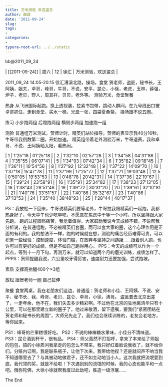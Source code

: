 ```yaml
---
title: 万米测验 欢送盗总
author: 曲政
date: '2011-09-24'
slug: 
tags:
- 
categories:
- 
typora-root-url: ../../static
---
```


bb@2011_09_24 

| [[2011-09-24]] | 周六 | 12 | 徐汇 | 万米测验，欢送盗总 |

2011_09_24 14:05-20:15
徐汇漕溪北路，操场，食堂
贺老师，盗匪，秘书长，王阿姨，姐夫，卓哥，峰哥，牛哥，不说，安平，昆仑，小徐，老虎，玉林，薛强，炉子，老贝，野人，周其祥，贝贝，老外等。
测验万米，食堂聚餐

热身
从飞洲国际起跑。换上透视装，拉紧书包带，跳动人群间。在九号线出口被卓哥抓住，走到食堂，买水一桶，光盘一张，四袋夏桑菊。
操场跟不说五圈。

练习
小步跑两组
后蹬跑两组
横侧步两组
加速跑一组

测验
普通组万米测试，贺师计时，精英们站位指导。贺师的表显示我40分16秒。牛哥带我倒数第二圈，开始加速。
精英组带着老外测验万米，牛哥退赛，我和卓哥、不说、王阿姨晒太阳，看热闹。

 | 1    | 1'25"18 | 01'25"18 |
 | 2    | 1'32"10 | 02'57"28 |
 | 3    | 1'34"58 | 04'31"86 |
 | 4    | 1'35"55 | 06'07"41 |
 | 5    | 1'34"93 | 07'42"34 |
 | 6    | 1'35"82 | 09'18"45 |
 | 7    | 1'36"11 | 10'54"56 |
 | 8    | 1'27"92 | 12'32"48 |
 | 9    | 1'37"22 | 14'09"70 |
 | 10   | 1'37"18 | 15'47"78 |
 | 11   | 1'37"99 | 17'25"77 |
 | 12   | 1'37"71 | 19'03"48 |
 | 12.5 | 0'50"05 | 19'53"53 |
 | 13   | 0'48"78 | 20'42"31 |
 | 14   | 1'37"36 | 22'19"67 |
 | 15   | 1'39"24 | 23'58"91 |
 | 16   | 1'35"91 | 25'34"82 |
 | 17   | 1'38"23 | 27'13"05 |
 | 18   | 1'38"43 | 28'51"48 |
 | 19   | 1'39"72 | 30'31"20 |
 | 20   | 1'39"61 | 32'10"81 |
 | 21   | 1'40"76 | 33'51"57 |
 | 22   | 1'40"86 | 35'32"67 |
 | 23   | 1'40"86 | 37'13"53 |
 | 24   | 1'35"40 | 38'48"93 |
 | 25   | 1'28"44 | 40'17"37 |

PS：我放松一下回来，牛哥说精英们要等老外，牛哥拉我跟精英们一起跑，我都热身好了，今天中午也少吃早吃，不愿意在焦虑中干等一个小时，所以坚持跟大家先跑。
跑的过程固然痛苦，我觉着值得。大家鼓励我说今天成绩不错，不说帮我分析说，在普通组跑，不必被精英们套圈，而可以套大家的圈，这个心理作用是正面的有利的。我的想法不一样，跑的时候就在想，测验的痛苦经历难得可贵，可以积累一些经验：控制速度，体验门槛，在放弃与坚持之间踌躇……跟着别人跑，也许可以有更好的成绩，但是不如自己跑得用心。
PPS：今天的成绩可以作为一个起点，等到十一月下旬，再测万米，就可以知道两个月的磨光训练，成绩怎样了。
PPPS：贺师提醒我说，六公里咬牙得厉害，速度耐力还要加强，尝试跑坡。

素质
支撑高抬腿400个×3组

放松
跟贺老师一圈
自己拉伸

聚餐
食堂两桌，我在老朋友们这边，普通组：贺老师和小佳、王阿姨、不说、安平、秘书长、我、峰哥、老贝、昆仑、卓哥，小徐，涛哥。
盗匪要去北京出差了，一走年余，他不在，我们失去多少精彩啊。不过他在北京的驻地离清华只有十公里，可以在那里建立新的圈子了。他过来敬酒，留下遗嘱，要我们“紧密团结在贺老师和秘书长的周围”，大师兄先走了，我们也会继续训练的，老友会老地方，等你回来。

PS1：峰哥的芒果糕很好吃。
PS2：不说的棒棒糖水果味，小佳分不清味道。
PS3：昆仑酒到杯干，很有品。
PS4：师父竟然不打招呼，拿来了本来给了师姐的包包，搞的小徐质问我拿走的包怎么不带来，我只好红着脸说我收了，就不给你们。分赃内讧啊，我是联系瓶子，让他下次来，我带给他捏？还是就闷声不响当我不知道哪里去了？与其被动地做君子，还不如主动地当小人。这次我就把流氓耍到底，我代领的奖，就是不给啦！下次遇到别的流氓的时候，我的心态也能平和一点吧。俄弥陀佛，大徐小徐就帮我度过此劫吧，胜造一级浮屠……

The End